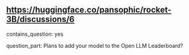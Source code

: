 ## https://huggingface.co/pansophic/rocket-3B/discussions/6

contains_question: yes

question_part: Plans to add your model to the Open LLM Leaderboard?